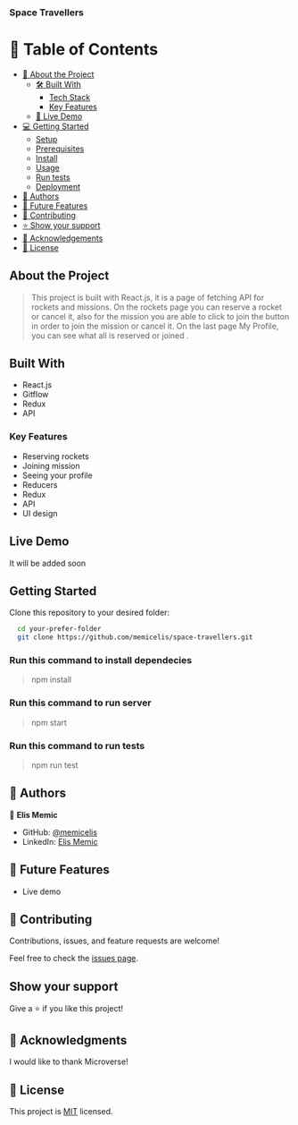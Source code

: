 ### Space Travellers

# 📗 Table of Contents

- [📖 About the Project](#about-project)
  - [🛠 Built With](#built-with)
    - [Tech Stack](#tech-stack)
    - [Key Features](#key-features)
  - [🚀 Live Demo](#live-demo)
- [💻 Getting Started](#getting-started)
  - [Setup](#setup)
  - [Prerequisites](#prerequisites)
  - [Install](#install)
  - [Usage](#usage)
  - [Run tests](#run-tests)
  - [Deployment](#triangular_flag_on_post-deployment)
- [👥 Authors](#authors)
- [🔭 Future Features](#future-features)
- [🤝 Contributing](#contributing)
- [⭐️ Show your support](#support)
- [🙏 Acknowledgements](#acknowledgements)
- [📝 License](#license)

## About the Project

> This project is built with React.js, it is a page of fetching API for rockets and missions. On the rockets page you can reserve a rocket or cancel it, also for the mission you are able to click to join the button in order to join the mission or cancel it. On the last page My Profile, you can see what all is reserved or joined .


## Built With

- React.js
- Gitflow
- Redux
- API

### Key Features

- Reserving rockets
- Joining mission
- Seeing your profile
- Reducers
- Redux
- API
- UI design


## Live Demo

It will be added soon

## Getting Started

Clone this repository to your desired folder:

```sh
  cd your-prefer-folder
  git clone https://github.com/memicelis/space-travellers.git
```

### Run this command to install dependecies

> npm install

### Run this command to run server

> npm start

### Run this command to run tests

> npm run test

## 👥 Authors <a name="authors"></a>

👤 **Elis Memic**

- GitHub: [@memicelis](https://github.com/memicelis)
- LinkedIn: [Elis Memic](https://www.linkedin.com/in/elis-memic-0a7393bb)

## 🔭 Future Features

- Live demo

## 🤝 Contributing <a name="contributing"></a>

Contributions, issues, and feature requests are welcome!

Feel free to check the [issues page](https://github.com/memicelis/space-travellers/issues).

## Show your support

Give a ⭐️ if you like this project!

## 🙏 Acknowledgments

I would like to thank Microverse!

## 📝 License

This project is [MIT](./LICENSE) licensed.
